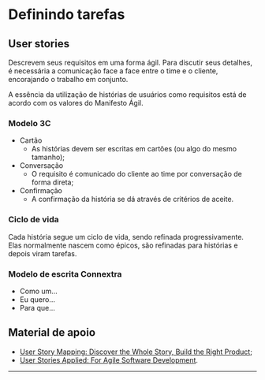 # Definindo tarefas

## User stories

Descrevem seus requisitos em uma forma ágil. Para discutir seus detalhes, é necessária a comunicação face a face entre o time e o cliente, encorajando o trabalho em conjunto.

A essência da utilização de histórias de usuários como requisitos está de acordo com os valores do Manifesto Ágil.

### Modelo 3C

* Cartão
  * As histórias devem ser escritas em cartões (ou algo do mesmo tamanho);
* Conversação
  * O requisito é comunicado do cliente ao time por conversação de forma direta;
* Confirmação
  * A confirmação da história se dá através de critérios de aceite.     

### Ciclo de vida

Cada história segue um ciclo de vida, sendo refinada progressivamente. Elas normalmente nascem como épicos, são refinadas para histórias e depois viram tarefas.

### Modelo de escrita Connextra

* Como um...
* Eu quero...
* Para que...

## Material de apoio

* [User Story Mapping: Discover the Whole Story, Build the Right Product](https://amzn.to/3q4gcl8);
* [User Stories Applied: For Agile Software Development](https://amzn.to/39fOD2h).

---
